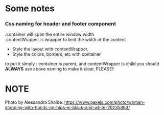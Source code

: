 # Some notes

### Css naming for header and footer component

.container will span the entire window width
<br>
.contentWrapper is wrapper to limit the width of the content
<br>

- Style the layout with contentWrapper,
- Style the colors, borders, etc with container

to put it simply : container is parent, and contentWrapper is child
you should <b>ALWAYS</b> use above naming to make it clear, PLEASE!!

# NOTE

Photo by Alessandra Shalbe: https://www.pexels.com/photo/woman-standing-with-hands-on-hips-in-black-and-white-20235863/
